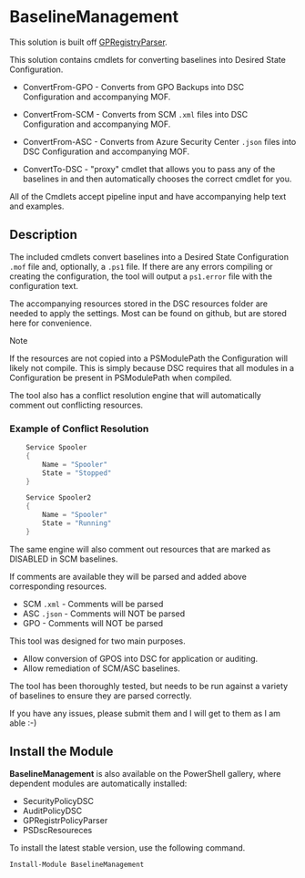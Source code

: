 # BaselineManagement

This solution is built off [GPRegistryParser](https://github.com/PowerShell/GPRegistryPolicyParser).

This solution contains cmdlets for converting baselines into Desired State Configuration.

- ConvertFrom-GPO - Converts from GPO Backups into DSC Configuration and accompanying MOF.
- ConvertFrom-SCM - Converts from SCM `.xml` files into DSC Configuration and accompanying MOF.
- ConvertFrom-ASC - Converts from Azure Security Center `.json` files into DSC Configuration and accompanying MOF.

- ConvertTo-DSC - "proxy" cmdlet that allows you to pass any of the baselines in and then automatically chooses the correct cmdlet for you.

All of the Cmdlets accept pipeline input and have accompanying help text and examples.

## Description

The included cmdlets convert baselines into a Desired State Configuration `.mof` file and, optionally, a `.ps1` file.
If there are any errors compiling or creating the configuration, the tool will output a `ps1.error` file with the configuration text.

The accompanying resources stored in the DSC resources folder are needed to apply the settings. Most can be found on github, but are stored here for convenience.

> [!NOTE]
> If the resources are not copied into a PSModulePath the Configuration will likely not compile.
> This is simply because DSC requires that all modules in a Configuration be present in PSModulePath when compiled.

The tool also has a conflict resolution engine that will automatically comment out conflicting resources.

### Example of Conflict Resolution

```powershell
    Service Spooler
    {
        Name = "Spooler"
        State = "Stopped"
    }

    Service Spooler2
    {
        Name = "Spooler"
        State = "Running"
    }
```

The same engine will also comment out resources that are marked as DISABLED in SCM baselines.

If comments are available they will be parsed and added above corresponding resources.

- SCM `.xml` - Comments will be parsed
- ASC `.json` - Comments will NOT be parsed
- GPO - Comments will NOT be parsed

This tool was designed for two main purposes.

- Allow conversion of GPOS into DSC for application or auditing.
- Allow remediation of SCM/ASC baselines.

The tool has been thoroughly tested, but needs to be run against a variety of baselines to ensure they are parsed correctly.

If you have any issues, please submit them and I will get to them as I am able :-)

## Install the Module

**BaselineManagement** is also available on the PowerShell gallery, where dependent modules are
automatically installed:

- SecurityPolicyDSC
- AuditPolicyDSC
- GPRegistrPolicyParser
- PSDscResoureces

To install the latest stable version, use the following command.

```powershell
Install-Module BaselineManagement
```
